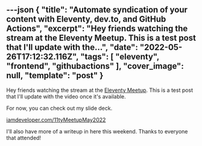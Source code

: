 ---json
{
  "title": "Automate syndication of your content with Eleventy, dev.to, and GitHub Actions",
  "excerpt": "Hey friends watching the stream at the Eleventy Meetup. This is a test post that I'll update with the...",
  "date": "2022-05-26T17:12:32.116Z",
  "tags": [
    "eleventy",
    "frontend",
    "githubactions"
  ],
  "cover_image": null,
  "template": "post"
}
---

Hey friends watching the stream at the [Eleventy Meetup](https://11tymeetup.dev/). This is a test post that I'll update with the video once it's available.

For now, you can check out my slide deck.

[iamdeveloper.com/11tyMeetupMay2022](https://iamdeveloper.com/11tyMeetupMay2022)

I'll also have more of a writeup in here this weekend. Thanks to everyone that attended!
